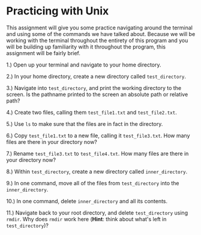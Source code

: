 # Practicing with Unix

This assignment will give you some practice navigating around the terminal
and using some of the commands we have talked about. Because we will be 
working with the terminal throughout the entirety of this program and you 
will be building up familiarity with it throughout the program, this 
assignment will be fairly brief. 

1.) Open up your terminal and navigate to your home directory. 

2.) In your home directory, create a new directory called 
`test_directory`.

3.) Navigate into `test_directory`, and print the working directory
to the screen. Is the pathname printed to the screen an absolute path
or relative path?

4.) Create two files, calling them `test_file1.txt` and `test_file2.txt`. 

5.) Use `ls` to make sure that the files are in fact in the directory. 

6.) Copy `test_file1.txt` to a new file, calling it `test_file3.txt`. How
many files are there in your directory now? 

7.) Rename `test_file3.txt` to `test_file4.txt`. How many files are there 
in your directory now?

8.) Within `test_directory`, create a new directory called `inner_directory`.

9.) In one command, move all of the files from `test_directory` into the 
`inner_directory`. 

10.) In one command, delete `inner_directory` and all its contents. 

11.) Navigate back to your root directory, and delete `test_directory` using 
`rmdir`. Why does `rmdir` work here (**Hint**: think about what's left in 
`test_directory`)?
